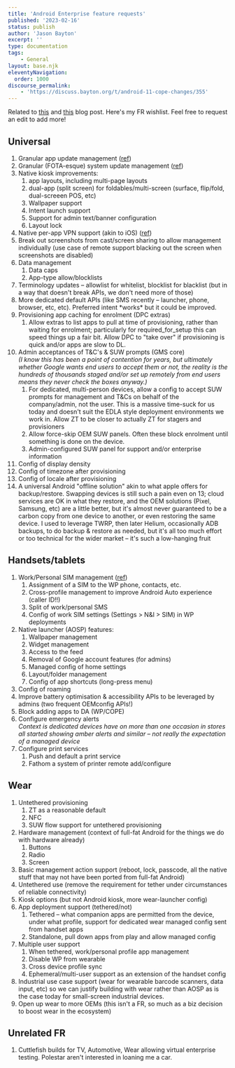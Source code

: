 ```yaml
---
title: 'Android Enterprise feature requests'
published: '2023-02-16'
status: publish
author: 'Jason Bayton'
excerpt: ''
type: documentation
tags: 
    - General
layout: base.njk
eleventyNavigation:
  order: 1000
discourse_permalink:
    - 'https://discuss.bayton.org/t/android-11-cope-changes/355'
---
```


Related to [this](/blog/2022/12/android-features-2023/) and [this](/blog/2019/01/what-id-like-to-see-from-android-enterprise-in-2019/) blog post. Here's my FR wishlist. Feel free to request an edit to add more!

## Universal

1. Granular app update management ([ref](https://bayton.org/blog/2022/12/android-features-2023/#Granular-app-update-management))
1. Granular (FOTA-esque) system update management ([ref](https://bayton.org/blog/2022/12/android-features-2023/#Granular-system-update-management))
1. Native kiosk improvements:
    1. app layouts, including multi-page layouts
    1. dual-app (split screen) for foldables/multi-screen (surface, flip/fold, dual-screeen POS, etc)
    1. Wallpaper support
    1. Intent launch support
    1. Support for admin text/banner configuration
    1. Layout lock
1. Native per-app VPN support (akin to iOS) ([ref](https://bayton.org/blog/2019/01/what-id-like-to-see-from-android-enterprise-in-2019/#Native-Per-app-VPN))
1. Break out screenshots from cast/screen sharing to allow management individually (use case of remote support blacking out the screen when screenshots are disabled)
1. Data management
    1. Data caps
    1. App-type allow/blocklists
1. Terminology updates – allowlist for whitelist, blocklist for blacklist (but in a way that doesn't break APIs, we don't need more of those)
1. More dedicated default APIs (like SMS recently – launcher, phone, browser, etc, etc). Preferred intent \*works\* but it could be improved.
1. Provisioning app caching for enrolment (DPC extras)
    1. Allow extras to list apps to pull at time of provisioning, rather than waiting for enrolment; particularly for required\_for\_setup this can speed things up a fair bit. Allow DPC to "take over" if provisioning is quick and/or apps are slow to DL.
1. Admin acceptances of T&C's & SUW prompts (GMS core)  
_(I know this has been a point of contention for years, but ultimately whether Google wants end users to accept them or not, the reality is the hundreds of thousands staged and/or set up remotely from end users means they never check the boxes anyway.)_
    1. For dedicated, multi-person devices, allow a config to accept SUW prompts for management and T&Cs on behalf of the company/admin, not the user. This is a massive time-suck for us today and doesn't suit the EDLA style deployment environments we work in. Allow ZT to be closer to actually ZT for stagers and provisioners
    1. Allow force-skip OEM SUW panels. Often these block enrolment until something is done on the device.
    1. Admin-configured SUW panel for support and/or enterprise information
1. Config of display density
1. Config of timezone after provisioning
1. Config of locale after provisioning
1. A universal Android "offline solution" akin to what apple offers for backup/restore. Swapping devices is still such a pain even on 13; cloud services are OK in what they restore, and the OEM solutions (Pixel, Samsung, etc) are a little better, but it's almost never guaranteed to be a carbon copy from one device to another, or even restoring the same device. I used to leverage TWRP, then later Helium, occasionally ADB backups, to do backup & restore as needed, but it's all too much effort or too technical for the wider market – it's such a low-hanging fruit

## Handsets/tablets

1. Work/Personal SIM management ([ref](https://bayton.org/blog/2019/01/what-id-like-to-see-from-android-enterprise-in-2019/#Work-profile-SIM-management))
    1. Assignment of a SIM to the WP phone, contacts, etc.
    1. Cross-profile management to improve Android Auto experience (caller ID!!)
    1. Split of work/personal SMS
    1. Config of work SIM settings (Settings \> N&I \> SIM) in WP deployments
1. Native launcher (AOSP) features:
    1. Wallpaper management
    1. Widget management
    1. Access to the feed
    1. Removal of Google account features (for admins)
    1. Managed config of home settings
    1. Layout/folder management
    1. Config of app shortcuts (long-press menu)
1. Config of roaming
1. Improve battery optimisation & accessibility APIs to be leveraged by admins (two frequent OEMconfig APIs!)
1. Block adding apps to DA (WP/COPE)
1. Configure emergency alerts  
_Context is dedicated devices have on more than one occasion in stores all started showing amber alerts and similar – not really the expectation of a managed device_
1. Configure print services
    1. Push and default a print service
    1. Fathom a system of printer remote add/configure

## Wear

1. Untethered provisioning
    1. ZT as a reasonable default
    1. NFC
    1. SUW flow support for untethered provisioning
1. Hardware management (context of full-fat Android for the things we do with hardware already)
    1. Buttons
    1. Radio 
    1. Screen
1. Basic management action support (reboot, lock, passcode, all the native stuff that may not have been ported from full-fat Android)
1. Untethered use (remove the requirement for tether under circumstances of reliable connectivity)
1. Kiosk options (but not Android kiosk, more wear-launcher config)
1. App deployment support (tethered/not)
    1. Tethered – what companion apps are permitted from the device, under what profile, support for dedicated wear managed config sent from handset apps
    1. Standalone, pull down apps from play and allow managed config
1. Multiple user support
    1. When tethered, work/personal profile app management
    1. Disable WP from wearable
    1. Cross device profile sync
    1. Ephemeral/multi-user support as an extension of the handset config
1. Industrial use case support (wear for wearable barcode scanners, data input, etc) so we can justify building with wear rather than AOSP as is the case today for small-screen industrial devices.
1. Open up wear to more OEMs (this isn't a FR, so much as a biz decision to boost wear in the ecosystem)

## Unrelated FR

1. Cuttlefish builds for TV, Automotive, Wear allowing virtual enterprise testing. Polestar aren't interested in loaning me a car.
